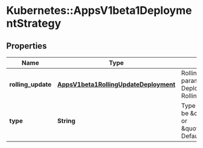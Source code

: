 # Kubernetes::AppsV1beta1DeploymentStrategy

## Properties
Name | Type | Description | Notes
------------ | ------------- | ------------- | -------------
**rolling_update** | [**AppsV1beta1RollingUpdateDeployment**](AppsV1beta1RollingUpdateDeployment.md) | Rolling update config params. Present only if DeploymentStrategyType &#x3D; RollingUpdate. | [optional] 
**type** | **String** | Type of deployment. Can be \&quot;Recreate\&quot; or \&quot;RollingUpdate\&quot;. Default is RollingUpdate. | [optional] 


